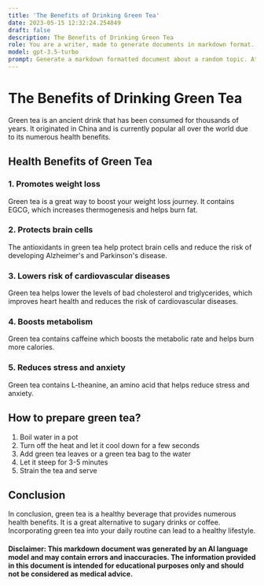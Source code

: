 ```yaml
---
title: 'The Benefits of Drinking Green Tea'
date: 2023-05-15 12:32:24.254049
draft: false
description: The Benefits of Drinking Green Tea
role: You are a writer, made to generate documents in markdown format. It is very important that all of the documents you generate are in valid markdown format.
model: gpt-3.5-turbo
prompt: Generate a markdown formatted document about a random topic. At the bottom, include a disclaimer explaining that the document was generated by you. The first line of the document should be the title. Make sure that the entire document is in proper markdown format, using a mix of various tags to make the document visually appealing.
---
```


# The Benefits of Drinking Green Tea

Green tea is an ancient drink that has been consumed for thousands of years. It originated in China and is currently popular all over the world due to its numerous health benefits.

## Health Benefits of Green Tea

### 1. Promotes weight loss

Green tea is a great way to boost your weight loss journey. It contains EGCG, which increases thermogenesis and helps burn fat.

### 2. Protects brain cells

The antioxidants in green tea help protect brain cells and reduce the risk of developing Alzheimer's and Parkinson's disease.

### 3. Lowers risk of cardiovascular diseases

Green tea helps lower the levels of bad cholesterol and triglycerides, which improves heart health and reduces the risk of cardiovascular diseases.

### 4. Boosts metabolism

Green tea contains caffeine which boosts the metabolic rate and helps burn more calories.

### 5. Reduces stress and anxiety

Green tea contains L-theanine, an amino acid that helps reduce stress and anxiety.

## How to prepare green tea?

1. Boil water in a pot
2. Turn off the heat and let it cool down for a few seconds
3. Add green tea leaves or a green tea bag to the water
4. Let it steep for 3-5 minutes
5. Strain the tea and serve

## Conclusion

In conclusion, green tea is a healthy beverage that provides numerous health benefits. It is a great alternative to sugary drinks or coffee. Incorporating green tea into your daily routine can lead to a healthy lifestyle.

#### Disclaimer: This markdown document was generated by an AI language model and may contain errors and inaccuracies. The information provided in this document is intended for educational purposes only and should not be considered as medical advice.
